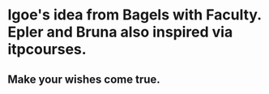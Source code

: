 # Igoe's idea from Bagels with Faculty. Epler and Bruna also inspired via itpcourses. 

## Make your wishes come true.